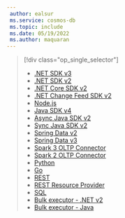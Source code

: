 ```yaml
---
 author: ealsur
 ms.service: cosmos-db
 ms.topic: include
 ms.date: 05/19/2022
 ms.author: maquaran
---
```


> [!div class="op_single_selector"]
>
> * [.NET SDK v3](../sql/sql-api-sdk-dotnet-standard.md)
> * [.NET SDK v2](../sql/sql-api-sdk-dotnet.md)
> * [.NET Core SDK v2](../sql/sql-api-sdk-dotnet-core.md)
> * [.NET Change Feed SDK v2](../sql/sql-api-sdk-dotnet-changefeed.md)
> * [Node.js](../sql/sql-api-sdk-node.md)
> * [Java SDK v4](../sql/sql-api-sdk-java-v4.md)
> * [Async Java SDK v2](../sql/sql-api-sdk-async-java.md)
> * [Sync Java SDK v2](../sql/sql-api-sdk-java.md)
> * [Spring Data v2](../sql/sql-api-sdk-java-spring-v2.md)
> * [Spring Data v3](../sql/sql-api-sdk-java-spring-v3.md)
> * [Spark 3 OLTP Connector](../sql/sql-api-sdk-java-spark-v3.md)
> * [Spark 2 OLTP Connector](../sql/sql-api-sdk-java-spark.md)
> * [Python](../sql/sql-api-sdk-python.md)
> * [Go](../sql/sql-api-sdk-go.md)
> * [REST](/rest/api/cosmos-db/)
> * [REST Resource Provider](/rest/api/cosmos-db-resource-provider/)
> * [SQL](../sql/sql-query-getting-started.md)
> * [Bulk executor - .NET  v2](../sql/sql-api-sdk-bulk-executor-dot-net.md)
> * [Bulk executor - Java](../sql/sql-api-sdk-bulk-executor-java.md)
